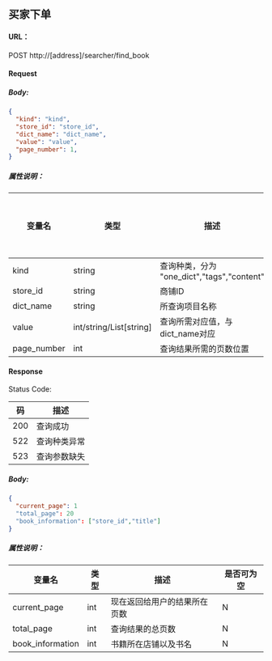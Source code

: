 ## 买家下单

#### URL：
POST http://[address]/searcher/find_book

#### Request

##### Body:
```json
{
  "kind": "kind",
  "store_id": "store_id",
  "dict_name": "dict_name",
  "value": "value",
  "page_number": 1,
}
```

##### 属性说明：

变量名 | 类型 | 描述 | 是否可为空
---|---|---|---
kind | string | 查询种类，分为 "one_dict","tags","content" | N
store_id | string | 商铺ID | N
dict_name | string | 所查询项目名称 | N
value | int/string/List[string] | 查询所需对应值，与dict_name对应 | N
page_number | int | 查询结果所需的页数位置 | N

#### Response

Status Code:

码 | 描述
--- | ---
200 | 查询成功
522 | 查询种类异常
523 | 查询参数缺失


##### Body:
```json
{
  "current_page": 1
  "total_page": 20
  "book_information": ["store_id","title"]
}
```

##### 属性说明：

变量名 | 类型 | 描述 | 是否可为空
---|---|---|---
current_page | int | 现在返回给用户的结果所在页数 | N
total_page | int | 查询结果的总页数 | N
book_information | int | 书籍所在店铺以及书名 | N


